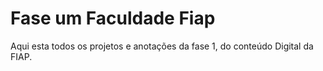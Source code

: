 # Fase um Faculdade Fiap

Aqui esta todos os projetos e anotações da fase 1, do conteúdo Digital da FIAP.

